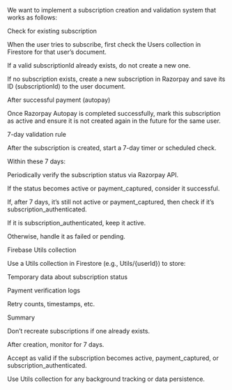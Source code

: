 We want to implement a subscription creation and validation system that works as follows:

Check for existing subscription

When the user tries to subscribe, first check the Users collection in Firestore for that user’s document.

If a valid subscriptionId already exists, do not create a new one.

If no subscription exists, create a new subscription in Razorpay and save its ID (subscriptionId) to the user document.

After successful payment (autopay)

Once Razorpay Autopay is completed successfully, mark this subscription as active and ensure it is not created again in the future for the same user.

7-day validation rule

After the subscription is created, start a 7-day timer or scheduled check.

Within these 7 days:

Periodically verify the subscription status via Razorpay API.

If the status becomes active or payment_captured, consider it successful.

If, after 7 days, it’s still not active or payment_captured, then check if it’s subscription_authenticated.

If it is subscription_authenticated, keep it active.

Otherwise, handle it as failed or pending.

Firebase Utils collection

Use a Utils collection in Firestore (e.g., Utils/{userId}) to store:

Temporary data about subscription status

Payment verification logs

Retry counts, timestamps, etc.

Summary

Don’t recreate subscriptions if one already exists.

After creation, monitor for 7 days.

Accept as valid if the subscription becomes active, payment_captured, or subscription_authenticated.

Use Utils collection for any background tracking or data persistence.